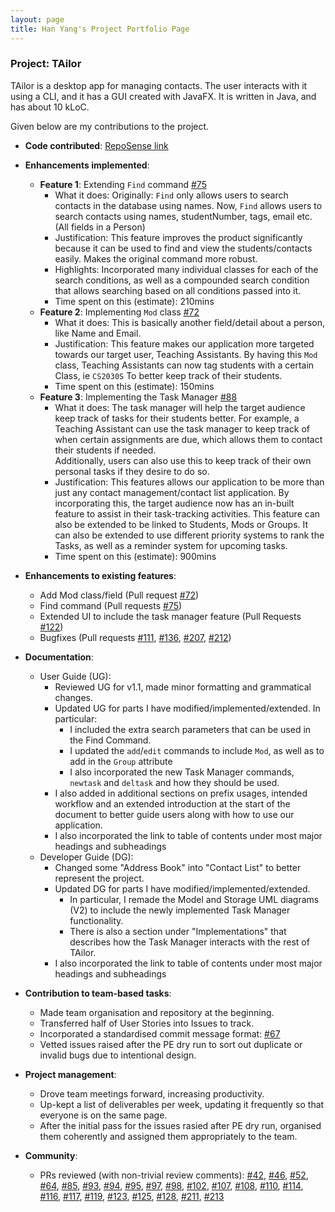 ```yaml
---
layout: page
title: Han Yang's Project Portfolio Page
---
```


### Project: TAilor

TAilor is a desktop app for managing contacts. The user interacts with it using a CLI, and it has a GUI
created with JavaFX. It is written in Java, and has about 10 kLoC.

Given below are my contributions to the project.

* **Code contributed**: [RepoSense link](https://nus-cs2103-ay2122s2.github.io/tp-dashboard/?search=festivecat&breakdown=true)

* **Enhancements implemented**:
  * **Feature 1**: Extending `Find` command [\#75]()
    * What it does:
      Originally: `Find` only allows users to search contacts in the database using names.
      Now, `Find` allows users to search contacts using names, studentNumber, tags, email etc. (All fields in a Person)
    * Justification:
      This feature improves the product significantly because it can be used to find and view the
      students/contacts easily. Makes the original command more robust.
    * Highlights:
      Incorporated many individual classes for each of the search conditions, as well as a compounded search condition
      that allows searching based on all conditions passed into it.
    * Time spent on this (estimate):
      210mins
  * **Feature 2**: Implementing `Mod` class [\#72]()
    * What it does:
      This is basically another field/detail about a person, like Name and Email.
    * Justification:
      This feature makes our application more targeted towards our target user, Teaching Assistants.
      By having this `Mod` class, Teaching Assistants can now tag students with a certain Class, ie `CS2030S`
      To better keep track of their students.
    * Time spent on this (estimate):
      150mins
  * **Feature 3**: Implementing the Task Manager [\#88]()
    * What it does:
      The task manager will help the target audience keep track of tasks for their students better.
      For example, a Teaching Assistant can use the task manager to keep track of when certain assignments are due,
      which allows them to contact their students if needed. <br>
      Additionally, users can also use this to keep track of their own personal tasks if they desire to do so.
    * Justification:
      This features allows our application to be more than just any contact management/contact list application.
      By incorporating this, the target audience now has an in-built feature to assist in their task-tracking activities.
      This feature can also be extended to be linked to Students, Mods or Groups. It can also be extended to use
      different priority systems to rank the Tasks, as well as a reminder system for upcoming tasks.
    * Time spent on this (estimate):
      900mins

* **Enhancements to existing features**:
  * Add Mod class/field (Pull request [\#72]())
  * Find command (Pull requests [\#75]())
  * Extended UI to include the task manager feature (Pull Requests [\#122]())
  * Bugfixes (Pull requests [\#111](), [\#136](), [\#207](), [\#212]())

* **Documentation**:
  * User Guide (UG):
    * Reviewed UG for v1.1, made minor formatting and grammatical changes.
    * Updated UG for parts I have modified/implemented/extended. In particular:
      * I included the extra search parameters that can be used in the Find Command.
      * I updated the `add`/`edit` commands to include `Mod`, as well as to add in the `Group` attribute
      * I also incorporated the new Task Manager commands, `newtask` and `deltask` and how they should be used.
    * I also added in additional sections on prefix usages, intended workflow and an extended introduction at the start
      of the document to better guide users along with how to use our application.
    * I also incorporated the link to table of contents under most major headings and subheadings
  * Developer Guide (DG):
    * Changed some "Address Book" into "Contact List" to better represent the project.
    * Updated DG for parts I have modified/implemented/extended.
      * In particular, I remade the Model and Storage UML diagrams (V2) to include the newly implemented Task Manager functionality.
      * There is also a section under "Implementations" that describes how the Task Manager interacts with the rest of TAilor.
    * I also incorporated the link to table of contents under most major headings and subheadings

* **Contribution to team-based tasks**:
  * Made team organisation and repository at the beginning.
  * Transferred half of User Stories into Issues to track.
  * Incorporated a standardised commit message format: [\#67]()
  * Vetted issues raised after the PE dry run to sort out duplicate or invalid bugs due to intentional design.

* **Project management**:
  * Drove team meetings forward, increasing productivity.
  * Up-kept a list of deliverables per week, updating it frequently so that everyone
  is on the same page.
  * After the initial pass for the issues rasied after PE dry run, organised them coherently and assigned them appropriately
    to the team.

* **Community**:
  * PRs reviewed (with non-trivial review comments):
  [\#42](), [\#46](), [\#52](), [\#64](), [\#85](), [\#93](), [\#94](), [\#95](), [\#97](), [\#98](),
  [\#102](), [\#107](), [\#108](), [\#110](), [\#114](), [\#116](), [\#117](), [\#119](), [\#123](),
  [\#125](), [\#128](), [\#211](), [\#213]()
